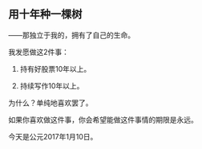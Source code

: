 ## 用十年种一棵树

——那独立于我的，拥有了自己的生命。

我发愿做这2件事：

1. 持有好股票10年以上。

2. 持续写作10年以上。

为什么？单纯地喜欢罢了。

如果你喜欢做这件事，你会希望能做这件事情的期限是永远。

今天是公元2017年1月10日。

